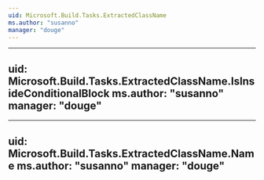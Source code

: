 ```yaml
---
uid: Microsoft.Build.Tasks.ExtractedClassName
ms.author: "susanno"
manager: "douge"
---
```


---
uid: Microsoft.Build.Tasks.ExtractedClassName.IsInsideConditionalBlock
ms.author: "susanno"
manager: "douge"
---

---
uid: Microsoft.Build.Tasks.ExtractedClassName.Name
ms.author: "susanno"
manager: "douge"
---
